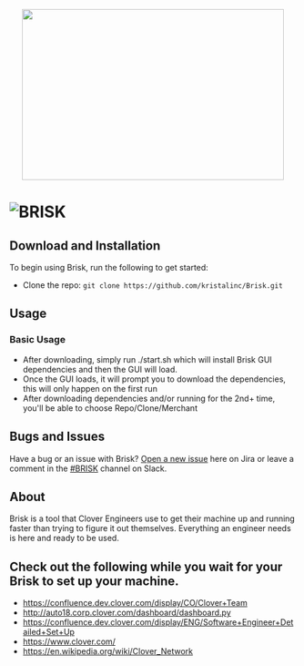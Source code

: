 <p align="center">
  <img width="460" height="300" src="https://github.com/kristalinc/Brisk/blob/master/static/images/brisk.png/460/300">
</p>


# ![BRISK](https://github.com/kristalinc/Brisk/blob/master/static/images/brisk.png)


## Download and Installation

To begin using Brisk, run the following to get started:
* Clone the repo: `git clone https://github.com/kristalinc/Brisk.git`

## Usage

### Basic Usage

- After downloading, simply run ./start.sh which will install Brisk GUI dependencies and then the GUI will load.
- Once the GUI loads, it will prompt you to download the dependencies, this will only happen on the first run
- After downloading dependencies and/or running for the 2nd+ time, you'll be able to choose Repo/Clone/Merchant

## Bugs and Issues

Have a bug or an issue with Brisk? [Open a new issue](https://jira.dev.clover.com/secure/Dashboard.jspa) here on Jira or leave a comment in the [#BRISK](https://cloverpos.slack.com/messages/C9R7Q7MB9/) channel on Slack.

## About

Brisk is a tool that Clover Engineers use to get their machine up and running faster than trying to figure it out themselves. Everything an engineer needs is here and ready to be used.

## Check out the following while you wait for your Brisk to set up your machine.
* https://confluence.dev.clover.com/display/CO/Clover+Team
* http://auto18.corp.clover.com/dashboard/dashboard.py
* https://confluence.dev.clover.com/display/ENG/Software+Engineer+Detailed+Set+Up
* https://www.clover.com/
* https://en.wikipedia.org/wiki/Clover_Network
